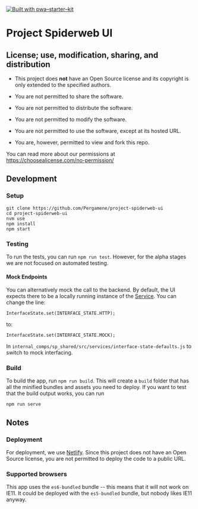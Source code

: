 [![Built with pwa–starter–kit](https://img.shields.io/badge/built_with-pwa–starter–kit_-blue.svg)](https://github.com/Polymer/pwa-starter-kit "Built with pwa–starter–kit")

# Project Spiderweb UI

## License; use, modification, sharing, and distribution

* This project does **not** have an Open Source license and its copyright is only extended to the specified authors.
* You are not permitted to share the software.
* You are not permitted to distribute the software.
* You are not permitted to modify the software.
* You are not permitted to use the software, except at its hosted URL.

* You are, however, permitted to view and fork this repo.

You can read more about our permissions at https://choosealicense.com/no-permission/

## Development

### Setup

```
git clone https://github.com/Pergamene/project-spiderweb-ui
cd project-spiderweb-ui
nvm use
npm install
npm start
```

### Testing

To run the tests, you can run `npm run test`.  However, for the alpha stages we are not focused on automated testing.

#### Mock Endpoints

You can alternatively mock the call to the backend.  By default, the UI expects there to be a locally
running instance of the [Service](https://github.com/Pergamene/project-spiderweb-service).  You can change
the line:

```
InterfaceState.set(INTERFACE_STATE.HTTP);
```

to:

```
InterfaceState.set(INTERFACE_STATE.MOCK);
```

In `internal_comps/sp_shared/src/services/interface-state-defaults.js` to switch to mock interfacing.

### Build

To build the app, run `npm run build`. This will create a `build` folder that has all the minified 
bundles and assets you need to deploy. If you want to test that the build output works, you can run

```
npm run serve
```

## Notes

### Deployment

For deployment, we use [Netlify](https://www.netlify.com/). Since this project does not have an Open Source license, you are not permitted to deploy the code to a public URL.

### Supported browsers
This app uses the `es6-bundled` bundle -- this means that it will not work on IE11. It could be deployed with the `es5-bundled` bundle, but nobody likes IE11 anyway.